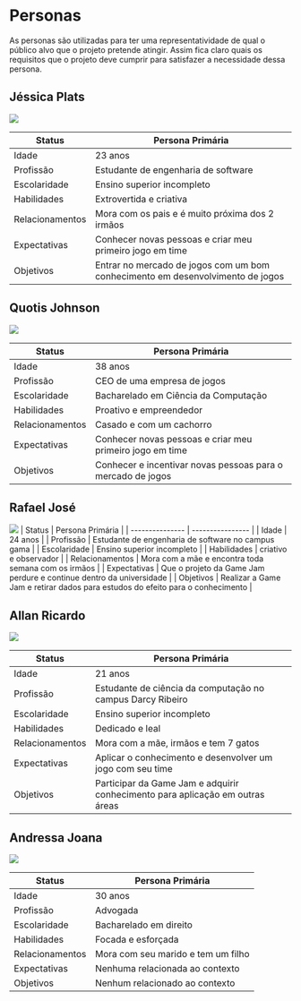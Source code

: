# Personas

As personas são utilizadas para ter uma representatividade de qual o público alvo que o projeto pretende atingir. Assim fica claro quais os requisitos que o projeto deve cumprir para satisfazer a necessidade dessa persona.

## Jéssica Plats

![](../assets/persona1.png)

| Status          | Persona Primária |
| --------------- | ---------------- |
| Idade           | 23 anos |
| Profissão       | Estudante de engenharia de software |
| Escolaridade    | Ensino superior incompleto |
| Habilidades     | Extrovertida e criativa |
| Relacionamentos | Mora com os pais e é muito próxima dos 2 irmãos |
| Expectativas | Conhecer novas pessoas e criar meu primeiro jogo em time |
| Objetivos | Entrar no mercado de jogos com um bom conhecimento em desenvolvimento de jogos |

## Quotis Johnson

![](../assets/persona2.png)

| Status          | Persona Primária |
| --------------- | ---------------- |
| Idade           | 38 anos |
| Profissão       | CEO de uma empresa de jogos |
| Escolaridade    | Bacharelado em Ciência da Computação |
| Habilidades     | Proativo e empreendedor |
| Relacionamentos | Casado e com um cachorro |
| Expectativas | Conhecer novas pessoas e criar meu primeiro jogo em time |
| Objetivos | Conhecer e incentivar novas pessoas para o mercado de jogos |

## Rafael José

![](../assets/persona3.jpeg)
| Status          | Persona Primária |
| --------------- | ---------------- |
| Idade           | 24 anos |
| Profissão       | Estudante de engenharia de software no campus gama |
| Escolaridade    | Ensino superior incompleto |
| Habilidades     | criativo e observador |
| Relacionamentos | Mora com a mãe e encontra toda semana com os irmãos |
| Expectativas | Que o projeto da Game Jam perdure e continue dentro da universidade |
| Objetivos | Realizar a Game Jam e retirar dados para estudos do efeito para o conhecimento |

## Allan Ricardo

![](../assets/persona4.png)

| Status          | Persona Primária |
| --------------- | ---------------- |
| Idade           | 21 anos |
| Profissão       | Estudante de ciência da computação no campus Darcy Ribeiro |
| Escolaridade    | Ensino superior incompleto |
| Habilidades     | Dedicado e leal |
| Relacionamentos | Mora com a mãe, irmãos e tem 7 gatos |
| Expectativas | Aplicar o conhecimento e desenvolver um jogo com seu time |
| Objetivos | Participar da Game Jam e adquirir conhecimento para aplicação em outras áreas |

## Andressa Joana

![](../assets/antipersona.png)

| Status          | Persona Primária |
| --------------- | ---------------- |
| Idade           | 30 anos |
| Profissão       | Advogada |
| Escolaridade    | Bacharelado em direito |
| Habilidades     | Focada e esforçada |
| Relacionamentos | Mora com seu marido e tem um filho |
| Expectativas | Nenhuma relacionada ao contexto |
| Objetivos | Nenhum relacionado ao contexto |
